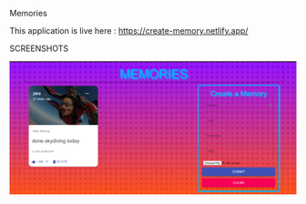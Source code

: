 Memories 

This application is live here : https://create-memory.netlify.app/

SCREENSHOTS

![alt text](https://github.com/iota-008/Create-Memories/blob/main/screenshots/1.png)
